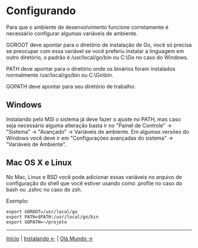 # Configurando

Para que o ambiente de desenvolvimento funcione corretamente é necessário configurar algumas variáveis de ambiente.

GOROOT deve apontar para o diretório de instalação de Go, você só precisa se preocupar com essa variável se você preferiu instalar a linguagem em outro diretório, o padrão é /usr/local/go/bin ou C:\\Go no caso do Windows.

PATH deve apontar para o diretório onde os binários foram instalados normalmente /usr/local/go/bin ou C:\\Go\\bin.

GOPATH deve apontar para seu diretório de trabalho.

## Windows

Instalando pelo MSI o sistema já deve fazer o ajuste no PATH, mas caso seja necessário alguma alteração basta ir no "Painel de Controle" -> "Sistema" -> "Avançado" -> Variáveis de ambiente.
Em algumas versões do Windows você deve ir em "Configurações avançadas do sistema" ->  "Variáveis de Ambiente".

## Mac OS X e Linux

No Mac, Linux e BSD você pode adicionar essas variáveis no arquivo de configuração do shell que você estiver usando como .profile no caso do bash ou .zshrc no caso do zsh.

Exemplo:

```
export GOROOT=/usr/local/go
export PATH=$PATH:/usr/local/go/bin
export GOPATH=~/projeto
```

---
[Inicio](README.md) | [Instalando <-](instalando.md) | [Olá Mundo ->](ola_mundo.md)
